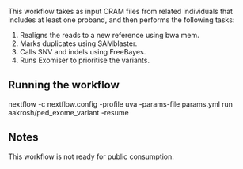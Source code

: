 This workflow takes as input CRAM files from related individuals that includes at least one proband, and then performs the following tasks:
1. Realigns the reads to a new reference using bwa mem. 
2. Marks duplicates using SAMblaster. 
3. Calls SNV and indels using FreeBayes.
4. Runs Exomiser to prioritise the variants.

## Running the workflow
nextflow -c nextflow.config -profile uva -params-file params.yml run aakrosh/ped_exome_variant -resume 

## Notes
This workflow is not ready for public consumption.
